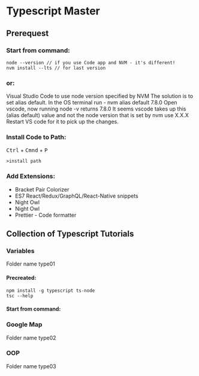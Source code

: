 # Typescript Master

## Prerequest

### Start from command:

```
node --version // if you use Code app and NVM - it's different!
nvm install --lts // for last version
```

### or:

Visual Studio Code to use node version specified by NVM
The solution is to set alias default.
In the OS terminal run -
nvm alias default 7.8.0
Open vscode, now running node -v returns 7.8.0
It seems vscode takes up this (alias default) value and not the node version that is set by nvm use X.X.X
Restart VS code for it to pick up the changes.

### Install Code to Path:

<kbd>Ctrl</kbd> + <kbd>Cmnd</kbd> + <kbd>P</kbd>

```
>install path
```

### Add Extensions:

<ul>
<li>Bracket Pair Colorizer</li>
<li>ES7 React/Redux/GraphQL/React-Native snippets</li>
<li>Night Owl</li>
<li>Night Owl</li>
<li>Prettier - Code formatter</li>
</ul>

## Collection of Typescript Tutorials

### Variables

Folder name type01

#### Precreated:

```
npm install -g typescript ts-node
tsc --help
```

#### Start from command:

### Google Map

Folder name type02

### OOP

Folder name type03
